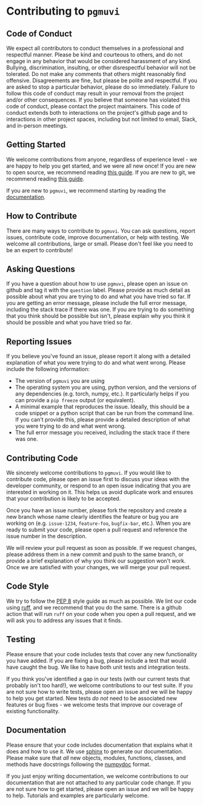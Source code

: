 # Contributing to `pgmuvi`

## Code of Conduct

We expect all contributors to conduct themselves in a professional and respectful
manner. Please be kind and courteous to others, and do not engage in any behavior
that would be considered harassment of any kind. Bullying, discrimination, insulting, 
or other disrespectful behavior will not be tolerated. Do not make any comments that
others might reasonably find offensive. Disagreements are fine, but please be polite
and respectful. If you are asked to stop a particular behavior, please do so
immediately. Failure to follow this code of conduct may result in your removal from
the project and/or other consequences. If you believe that someone has violated
this code of conduct, please contact the project maintainers. This code of conduct 
extends both to interactions on the project's github page and to interactions in
other project spaces, including but not limited to email, Slack, and in-person
meetings. 

## Getting Started

We welcome contributions from anyone, regardless of experience level - we are
happy to help you get started, and we were all new once! If you are new to open
source, we recommend reading [this guide](https://opensource.guide/how-to-contribute/).
If you are new to git, we recommend reading [this guide](https://git-scm.com/book/en/v2/Getting-Started-Git-Basics).

If you are new to `pgmuvi`, we recommend starting by reading the [documentation](https://pgmuvi.readthedocs.io/en/latest/).



## How to Contribute

There are many ways to contribute to `pgmuvi`. You can ask questions, report
issues, contribute code, improve documentation, or help with testing. We welcome
all contributions, large or small. Please don't feel like you need to be an
expert to contribute! 

## Asking Questions

If you have a question about how to use `pgmuvi`, please open an issue on github
and tag it with the `question` label. Please provide as much detail as possible
about what you are trying to do and what you have tried so far. If you are
getting an error message, please include the full error message, including the
stack trace if there was one. If you are trying to do something that you think
should be possible but isn't, please explain why you think it should be possible
and what you have tried so far.

## Reporting Issues

If you believe you've found an issue, please report it along with a detailed
explanation of what you were trying to do and what went wrong. Please include
the following information:

- The version of `pgmuvi` you are using
- The operating system you are using, python version, and the versions of any
  dependencies (e.g. torch, numpy, etc.). It particularly helps if you can
    provide a `pip freeze` output (or equivalent).
- A minimal example that reproduces the issue. Ideally, this should be a code snippet 
    or a python script that can be run from the command line. If you can't provide
    this, please provide a detailed description of what you were trying to do and
    what went wrong.
- The full error message you received, including the stack trace if there was one.

## Contributing Code

We sincerely welcome contributions to `pgmuvi`. If you would like to contribute
code, please open an issue first to discuss your ideas with the developer community, 
or respond to an open issue indicating that you are interested in working on it. 
This helps us avoid duplicate work and ensures that your contribution is likely to
be accepted. 

Once you have an issue number, please fork the repository and create a new branch
whose name clearly identifies the feature or bug you are working on (e.g. `issue-1234`,
`feature-foo`, `bugfix-bar`, etc.). When you are ready to submit your code, please
open a pull request and reference the issue number in the description. 

We will review your pull request as soon as possible. If we request changes, please
address them in a new commit and push to the same branch, or provide a brief explanation 
of why you think our suggestion won't work. Once we are satisfied with
your changes, we will merge your pull request. 

## Code Style

We try to follow the [PEP 8](https://www.python.org/dev/peps/pep-0008/) style guide
as much as possible. We lint our code using [ruff](https://beta.ruff.rs/docs/), and we recommend that you do
the same. There is a github action that will run `ruff` on your code when you open
a pull request, and we will ask you to address any issues that it finds.

## Testing

Please ensure that your code includes tests that cover any new functionality you
have added. If you are fixing a bug, please include a test that would have caught
the bug. We like to have both unit tests and integration tests. 

If you think you've identified a gap in our tests (with our current tests that 
probably isn't too hard!), we welcome contributions to our test suite. If you are 
not sure how to write tests, please open an issue and we will be happy to help 
you get started. New tests *do not* need to be associated new features or bug 
fixes - we welcome tests that improve our coverage of existing functionality.


## Documentation

Please ensure that your code includes documentation that explains what it does
and how to use it. We use [sphinx](https://www.sphinx-doc.org/en/master/) to
generate our documentation. Please make sure that *all* new objects, modules,
functions, classes, and methods have docstrings following the 
[numpydoc](https://numpydoc.readthedocs.io/en/latest/format.html) format.

If you just enjoy writing documentation, we welcome contributions to our
documentation that are not attached to any particular code change. If you are
not sure how to get started, please open an issue and we will be happy to help. 
Tutorials and examples are particularly welcome.
